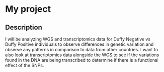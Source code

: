 # My project

## Description

I will be analyzing WGS and transcriptomics data for Duffy Negative vs Duffy Positive individuals to observe differences in genetic variation and observe any patterns in comparison to data from other countries. I want to also look at transcriptomics data alongside the WGS to see if the variations found in the DNA are being transcribed to determine if there is a functional effect of the SNPs.
